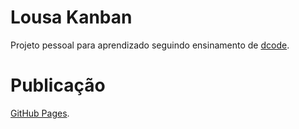 # Lousa Kanban
Projeto pessoal para aprendizado seguindo ensinamento de [dcode](https://www.youtube.com/@dcode-software).
# Publicação
[GitHub Pages](https://diodion.github.io/kanbanjsboard/).
